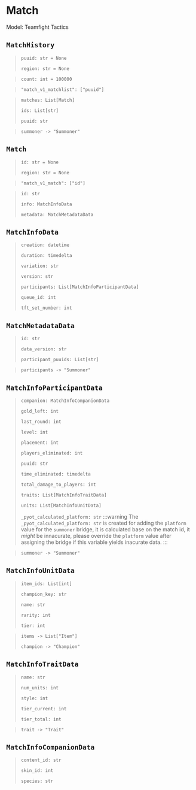 # Match
Model: Teamfight Tactics

## `MatchHistory` <Badge text="Pyot Core" vertical="middle"/> <Badge text="GET" vertical="middle"/> <Badge text="Iterable" type="warning" vertical="middle"/>
>`puuid: str = None` <Badge text="param" type="warning" vertical="middle"/>
>
>`region: str = None` <Badge text="param" type="warning" vertical="middle"/>

>`count: int = 100000` <Badge text="query" type="error" vertical="middle"/>

>`"match_v1_matchlist": ["puuid"]` <Badge text="endpoint" type="error" vertical="middle"/>

>`matches: List[Match]` <Badge text="Iterator" type="warning" vertical="middle"/>
>
>`ids: List[str]`
>
>`puuid: str`

>`summoner -> "Summoner"` <Badge text="bridge" type="error" vertical="middle"/>

## `Match` <Badge text="Pyot Core" vertical="middle"/> <Badge text="GET" vertical="middle"/>
>`id: str = None` <Badge text="param" type="warning" vertical="middle"/>
>
>`region: str = None` <Badge text="param" type="warning" vertical="middle"/>

>`"match_v1_match": ["id"]` <Badge text="endpoint" type="error" vertical="middle"/>

>`id: str`
>
>`info: MatchInfoData`
>
>`metadata: MatchMetadataData`

## `MatchInfoData` <Badge text="Pyot Static" vertical="middle"/>
>`creation: datetime`
>
>`duration: timedelta`
>
>`variation: str`
>
>`version: str`
>
>`participants: List[MatchInfoParticipantData]`
>
>`queue_id: int`
>
>`tft_set_number: int`

## `MatchMetadataData` <Badge text="Pyot Static" vertical="middle"/>
>`id: str`
>
>`data_version: str`
>
>`participant_puuids: List[str]`

>`participants -> "Summoner"` <Badge text="bridge" type="error" vertical="middle"/>

## `MatchInfoParticipantData` <Badge text="Pyot Static" vertical="middle"/>
>`companion: MatchInfoCompanionData`
>
>`gold_left: int`
>
>`last_round: int`
>
>`level: int`
>
>`placement: int`
>
>`players_eliminated: int`
>
>`puuid: str`
>
>`time_eliminated: timedelta`
>
>`total_damage_to_players: int`
>
>`traits: List[MatchInfoTraitData]`
>
>`units: List[MatchInfoUnitData]`
>
>`_pyot_calculated_platform: str`
>:::warning
>The `_pyot_calculated_platform: str` is created for adding the `platform` value for the `summoner` bridge, it is calculated base on the match id, it _might_ be innacurate, please override the `platform` value after assigning the bridge if this variable yields inacurate data.
>:::

>`summoner -> "Summoner"` <Badge text="bridge" type="error" vertical="middle"/>

## `MatchInfoUnitData` <Badge text="Pyot Static" vertical="middle"/>
>`item_ids: List[int]`
>
>`champion_key: str`
>
>`name: str`
>
>`rarity: int`
>
>`tier: int`

>`items -> List["Item"]` <Badge text="bridge" type="error" vertical="middle"/>
>
>`champion -> "Champion"` <Badge text="bridge" type="error" vertical="middle"/>

## `MatchInfoTraitData` <Badge text="Pyot Static" vertical="middle"/>
>`name: str`
>
>`num_units: int`
>
>`style: int`
>
>`tier_current: int`
>
>`tier_total: int`

>`trait -> "Trait"` <Badge text="bridge" type="error" vertical="middle"/>

## `MatchInfoCompanionData` <Badge text="Pyot Static" vertical="middle"/>
>`content_id: str`
>
>`skin_id: int`
>
>`species: str`
